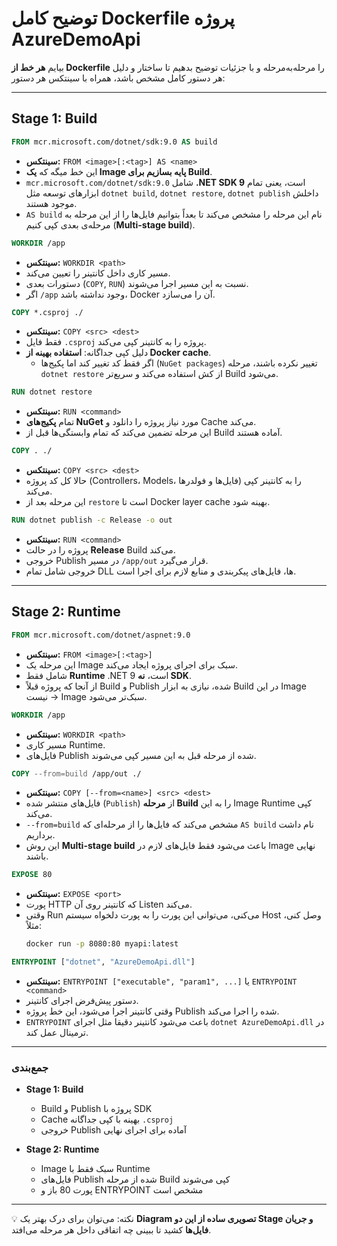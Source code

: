 # توضیح کامل Dockerfile پروژه AzureDemoApi

بیایم **هر خط از Dockerfile** را مرحله‌به‌مرحله و با جزئیات توضیح بدهیم تا ساختار و دلیل هر دستور کامل مشخص باشد، همراه با سینتکس هر دستور:

---

## Stage 1: Build

```dockerfile
FROM mcr.microsoft.com/dotnet/sdk:9.0 AS build
```
* **سینتکس:** `FROM <image>[:<tag>] AS <name>`
* این خط میگه که **یک Image پایه بسازیم برای Build**.
* `mcr.microsoft.com/dotnet/sdk:9.0` شامل **.NET SDK 9** است، یعنی تمام ابزارهای توسعه مثل `dotnet build`, `dotnet restore`, `dotnet publish` داخلش موجود هستند.
* `AS build` نام این مرحله را مشخص می‌کند تا بعداً بتوانیم فایل‌ها را از این مرحله به مرحله‌ی بعدی کپی کنیم (**Multi-stage build**).

```dockerfile
WORKDIR /app
```
* **سینتکس:** `WORKDIR <path>`
* مسیر کاری داخل کانتینر را تعیین می‌کند.
* دستورات بعدی (`COPY`, `RUN`) نسبت به این مسیر اجرا می‌شوند.
* اگر `/app` وجود نداشته باشد، Docker آن را می‌سازد.

```dockerfile
COPY *.csproj ./
```
* **سینتکس:** `COPY <src> <dest>`
* فقط فایل `.csproj` پروژه را به کانتینر کپی می‌کند.
* دلیل کپی جداگانه: **استفاده بهینه از Docker cache**.
  * اگر فقط کد تغییر کند اما پکیج‌ها (`NuGet packages`) تغییر نکرده باشند، مرحله `dotnet restore` از کش استفاده می‌کند و سریع‌تر Build می‌شود.

```dockerfile
RUN dotnet restore
```
* **سینتکس:** `RUN <command>`
* تمام **پکیج‌های NuGet** مورد نیاز پروژه را دانلود و Cache می‌کند.
* این مرحله تضمین می‌کند که تمام وابستگی‌ها قبل از Build آماده هستند.

```dockerfile
COPY . ./
```
* **سینتکس:** `COPY <src> <dest>`
* حالا کل کد پروژه (Controllers، Models، فایل‌ها و فولدرها) را به کانتینر کپی می‌کند.
* این مرحله بعد از `restore` است تا Docker layer cache بهینه شود.

```dockerfile
RUN dotnet publish -c Release -o out
```
* **سینتکس:** `RUN <command>`
* پروژه را در حالت **Release** Build می‌کند.
* خروجی Publish در مسیر `/app/out` قرار می‌گیرد.
* خروجی شامل تمام DLL ها، فایل‌های پیکربندی و منابع لازم برای اجرا است.

---

## Stage 2: Runtime

```dockerfile
FROM mcr.microsoft.com/dotnet/aspnet:9.0
```
* **سینتکس:** `FROM <image>[:<tag>]`
* این مرحله یک Image سبک برای اجرای پروژه ایجاد می‌کند.
* شامل فقط **Runtime** .NET 9 است، **نه SDK**.
* از آنجا که پروژه قبلاً Build و Publish شده، نیازی به ابزار Build در این Image نیست → Image سبک‌تر می‌شود.

```dockerfile
WORKDIR /app
```
* **سینتکس:** `WORKDIR <path>`
* مسیر کاری Runtime.
* فایل‌های Publish شده از مرحله قبل به این مسیر کپی می‌شوند.

```dockerfile
COPY --from=build /app/out ./
```
* **سینتکس:** `COPY [--from=<name>] <src> <dest>`
* فایل‌های منتشر شده (`Publish`) از **مرحله Build** را به این Image Runtime کپی می‌کند.
* `--from=build` مشخص می‌کند که فایل‌ها را از مرحله‌ای که `AS build` نام داشت برداریم.
* این روش **Multi-stage build** باعث می‌شود فقط فایل‌های لازم در Image نهایی باشند.

```dockerfile
EXPOSE 80
```
* **سینتکس:** `EXPOSE <port>`
* پورت HTTP که کانتینر روی آن Listen می‌کند.
* وقتی Run می‌کنی، می‌توانی این پورت را به پورت دلخواه سیستم Host وصل کنی، مثلاً:
  ```bash
  docker run -p 8080:80 myapi:latest
  ```

```dockerfile
ENTRYPOINT ["dotnet", "AzureDemoApi.dll"]
```
* **سینتکس:** `ENTRYPOINT ["executable", "param1", ...]` یا `ENTRYPOINT <command>`
* دستور پیش‌فرض اجرای کانتینر.
* وقتی کانتینر اجرا می‌شود، این خط پروژه Publish شده را اجرا می‌کند.
* `ENTRYPOINT` باعث می‌شود کانتینر دقیقا مثل اجرای `dotnet AzureDemoApi.dll` در ترمینال عمل کند.

---

### جمع‌بندی

* **Stage 1: Build**
  * Build و Publish پروژه با SDK
  * Cache بهینه با کپی جداگانه `.csproj`
  * خروجی Publish آماده برای اجرای نهایی

* **Stage 2: Runtime**
  * Image سبک فقط با Runtime
  * فایل‌های Publish شده از مرحله Build کپی می‌شوند
  * پورت 80 باز و ENTRYPOINT مشخص است

---

💡 نکته: می‌توان برای درک بهتر یک **Diagram تصویری ساده از این دو Stage و جریان فایل‌ها** کشید تا ببینی چه اتفاقی داخل هر مرحله می‌افتد.


